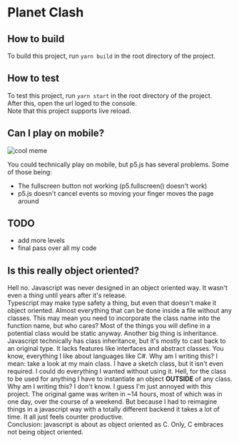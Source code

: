 # Planet Clash

## How to build
To build this project, run ``yarn build`` in the root directory of the project.

## How to test
To test this project, run ``yarn start`` in the root directory of the project.  
After this, open the url loged to the console.  
Note that this project supports live reload.  

## Can I play on mobile?
![cool meme](https://i.kym-cdn.com/entries/icons/original/000/028/596/dsmGaKWMeHXe9QuJtq_ys30PNfTGnMsRuHuo_MUzGCg.jpg)

You could technically play on mobile, but p5.js has several problems. Some of those being:
- The fullscreen button not working (p5.fullscreen() doesn't work)
- p5.js doesn't cancel events so moving your finger moves the page around

## TODO
- add more levels
- final pass over all my code

## Is this really object oriented?
Hell no. Javascript was never designed in an object oriented way. It wasn't even a thing until years after it's release.  
Typescript may make type safety a thing, but even that doesn't make it object oriented. Almost everything that can be done inside a file without any classes. This may mean you need to incorporate the class name into the function name, but who cares? Most of the things you will define in a potential class would be static anyway. Another big thing is inheritance. Javascript technically has class inheritance, but it's mostly to cast back to an original type. It lacks features like interfaces and abstract classes. You know, everything I like about languages like C#. Why am I writing this? I mean: take a look at my main class. I have a sketch class, but it isn't even required. I could do everything I wanted without using it. Hell, for the class to be used for anything I have to instantiate an object **OUTSIDE** of any class.  
Why am I writing this? I don't know. I guess I'm just annoyed with this project. The original game was writen in ~14 hours, most of which was in one day, over the course of a weekend. But because I had to reimagine things in a javascript way with a totally different backend it takes a lot of time. It all just feels counter productive.  
Conclusion: javascript is about as object oriented as C. Only, C embraces not being object oriented.